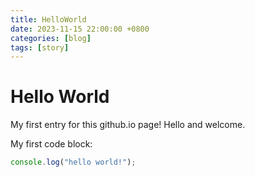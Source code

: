 ```yaml
---
title: HelloWorld
date: 2023-11-15 22:00:00 +0800
categories: [blog]
tags: [story]
---
```


# Hello World

My first entry for this github.io page!
Hello and welcome.

My first code block:

```javascript
console.log("hello world!");
```

